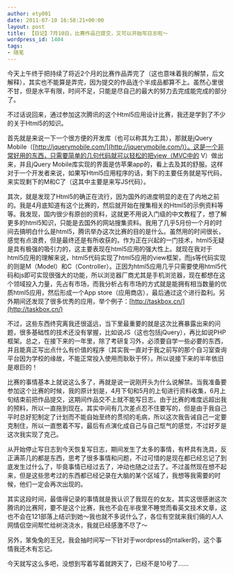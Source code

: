```yaml
---
author: ety001
date: 2011-07-10 16:58:21+00:00
layout: post
title: 【日记】7月10日，比赛作品已提交，又可以开始写日志啦～
wordpress_id: 1404
tags:
- 随笔
---
```


今天上午终于把持续了将近2个月的比赛作品弄完了（这也意味着我的解禁，后文解释），其实也不能算是弄完，因为提交的作品连个半成品都算不上。虽然心里很不甘，但是水平有限，时间不足，只能是尽自己的最大的努力去完成能完成的部分了。


不过话说回来，通过参加这次腾讯的这个Html5应用设计比赛，我还是学到了不少的关于Html5的知识。

首先就是来说一下一个很方便的开发库（也可以称其为工具），那就是jQuery Mobile（[http://jquerymobile.com/](http://jquerymobile.com/)）。这是一个非常好用的东西，只需要简单的几句代码就可以轻松的把view（MVC中的 V）做出来，并且jQuery Mobile库实现的界面是仿苹果app的，看上去及其的舒服。这样对于一个开发者来说，如果写Html5应用程序的话，剩下的主要任务就是写代码，来实现剩下的M和C了（这其中主要是来写JS代码）。


其次，就是发现了Html5的确正在流行，因为国外的进度明显的走在了内地之前的。我是4月底知道有这个比赛的，然后就开始在搜集相关的Html5的示例资料等等。我发现，国内很少有原创的资料，这就更不用说入门级的中文教程了，想了解更多的html5知识，只能是去国外的网站搜集资料。我用了几乎5月份一个月的时间去搞明白什么是html5，腾讯举办这次比赛的目的是什么。虽然用的时间很长，感觉有点浪费，但是最终还是有所收获的。作为正在兴起的一门技术，html5无疑是具有极强的吸引力的，这主要表现在html5应用的强大性上。就现在我对于html5应用的理解来说，html5代码实现了html5应用的view框架，而js等代码实现的则是M（Model）和C（Controller）。正因为html5应用几乎只需要使用html5代码和js即可实现很强大的功能，所以浏览器厂商尤其是手机浏览器，现在都想在这个领域投入力量，先占有市场，而我分析占有市场的方式就是能拥有相当数量的优质html5应用，然后形成一个App store（应用商店），最后通过这个进行盈利。另外期间还发现了很多优秀的应用，举个例子：[http://taskbox.cn/](http://taskbox.cn/)


不过，这些东西终究离我还很遥远，当下里最重要的就是这次比赛暴露出来的问题，很多基础性的技术还没有掌握，比如说JS（这也包括jQuery），再比如说PHP框架。总之，在接下来的一年里，除了考研复习外，必须要自学一些必要的东西，并且能真正写出点什么有价值的程序（其实我一直对于我之前写的那个自习室查询平台因为学校的缘故，不能正常投入使用而耿耿于怀）。所以说接下来的半年依旧是艰巨的！

比赛的事情基本上就说这么多了，再就是说一说刚开头为什么说解禁。当我准备要参加这个比赛的时候，我的原计划是，4月下旬和5月的上旬进行资料收集，6月上旬结束前把作品提交，这期间作品交不上就不能写日志。由于比赛的难度远超出我的预料，所以一直拖到现在。其实中间有几次差点忍不住要写的，但是由于我自己平时总好犯制定了计划而不能自始至终的贯彻的毛病，所以这次我告诫自己一定要克制住，所以一直憋着不写，最后有点演化成自己与自己怄气的感觉，不过好歹是这次我实现了克己。

从开始停止写日志到今天恢复写日志，期间发生了太多的事情，有杯具有洗具，反正满茶几的都是东西，思考了很多事情和问题，不过可惜的是现在都已经忘记了到底发生过什么了，毕竟事情已经过去了，冲动也随之过去了。不过虽然现在想不起来，但是这些思考过的东西都已经记录在大脑的某个区域了，我想等我需要的时候，他们一定会再次出现的。

其实这段时间，最值得记录的事情就是我认识了我现在的女友。其实这很感谢这次腾讯的比赛阿，要不是这个比赛，我也不会在半夜里不睡觉而看英文技术文章，这也不会在121部落上结识到她～我也就不多说什么了，各位有空就来我们倆的人人网情侣空间帮忙给树浇浇水，我就已经感激不尽了～

另外，笨兔兔的王兄，我会抽时间写一下针对于wordpress的ntalker的，这个事情我还木有忘记。


今天就写这么多吧，没想到写着写着就跨天了，已经不是10号了……
